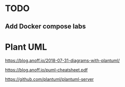 # TODO

## Add Docker compose labs



# Plant UML

https://blog.anoff.io/2018-07-31-diagrams-with-plantuml/

https://blog.anoff.io/puml-cheatsheet.pdf

https://github.com/plantuml/plantuml-server